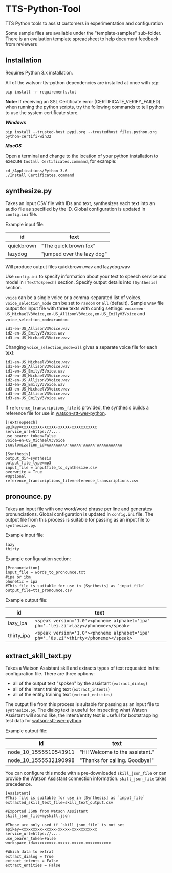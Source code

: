# TTS-Python-Tool
TTS Python tools to assist customers in experimentation and configuration

Some sample files are available under the "template-samples" sub-folder.
There is an evaluation template spreadsheet to help document feedback from reviewers

## Installation
Requires Python 3.x installation.

All of the watson-tts-python dependencies are installed at once with `pip`:

```
pip install -r requirements.txt
```

**Note:**  If receiving an SSL Certificate error (CERTIFICATE_VERIFY_FAILED) when running the python scripts, try the following commands to tell python to use the system certificate store.

**_Windows_**
```
pip install --trusted-host pypi.org --trustedhost files.python.org python-certifi-win32
```

**_MacOS_**

Open a terminal and change to the location of your python installation to execute `Install Certificates.command`, for example:
```
cd /Applications/Python 3.6
./Install Certificates.command
```

## synthesize.py
Takes an input CSV file with IDs and text, synthesizes each text into an audio file as specified by the ID.  Global configuration is updated in `config.ini` file.

Example input file:

|id|text|  
|--|--|
|quickbrown|"The quick brown fox"|
|lazydog|"jumped over the lazy dog"|

Will produce output files quickbrown.wav and lazydog.wav

Use `config.ini` to specify information about your text to speech service and model in `[TextToSpeech]` section.  Specify output details into `[Synthesis]` section.

`voice` can be a single voice or a comma-separated list of voices. `voice_selection_mode` can be set to `random` or `all` (default).
Sample wav file output for input file with three texts with config settings: `voice=en-US_MichaelV3Voice,en-US_AllisonV3Voice,en-US_EmilyV3Voice` and `voice_selection_mode=random`:
```
id1-en-US_AllisonV3Voice.wav
id2-en-US_EmilyV3Voice.wav
id3-en-US_MichaelV3Voice.wav
```
Changing `voice_selection_mode=all` gives a separate voice file for each text:
```
id1-en-US_MichaelV3Voice.wav
id1-en-US_AllisonV3Voice.wav
id1-en-US_EmilyV3Voice.wav
id2-en-US_MichaelV3Voice.wav
id2-en-US_AllisonV3Voice.wav
id2-en-US_EmilyV3Voice.wav
id3-en-US_MichaelV3Voice.wav
id3-en-US_AllisonV3Voice.wav
id3-en-US_EmilyV3Voice.wav
```

If `reference_transcriptions_file` is provided, the synthesis builds a reference file for use in [watson-stt-wer-python](https://github.com/IBM/watson-stt-wer-python).

```
[TextToSpeech]
apikey=xxxxxxxxx-xxxxx-xxxxx-xxxxxxxxxxx
service_url=https://....
use_bearer_token=False
voice=en-US_MichaelV3Voice
;customization_id=xxxxxxxxx-xxxxx-xxxxx-xxxxxxxxxxx

[Synthesis]
output_dir=synthesis
output_file_type=mp3
input_file = inputfile_to_synthesize.csv
overwrite = True
#Optional
reference_transcriptions_file=reference_transcriptions.csv
```

## pronounce.py
Takes an input file with one word/word phrase per line and generates pronunciations.  Global configuration is updated in `config.ini` file.    The output file from this process is suitable for passing as an input file to `synthesize.py`.

Example input file:
```
lazy
thirty
```

Example configuration section:
```
[Pronunciation]
input_file = words_to_pronounce.txt
#ipa or ibm
phonetic = ipa
#This file is suitable for use in [Synthesis] as `input_file`
output_file=tts_pronounce.csv
```

Example output file:

|id|text|  
|--|--|
|lazy_ipa|`<speak version='1.0'><phoneme alphabet='ipa' ph='.ˈleɪ.zi'>lazy</phoneme></speak>`|
|thirty_ipa|`<speak version='1.0'><phoneme alphabet='ipa' ph='.ˈθɜ.ɾi'>thirty</phoneme></speak>`|


## extract_skill_text.py
Takes a Watson Assistant skill and extracts types of text requested in the configuration file.
There are three options:
* all of the output text "spoken" by the assistant (`extract_dialog`)
* all of the intent training text (`extract_intents`)
* all of the entity training text (`extract_entities`)

The output file from this process is suitable for passing as an input file to `synthesize.py`.  The dialog text is useful for inspecting what Watson Assistant will sound like, the intent/entity text is useful for bootstrapping test data for [watson-stt-wer-python](https://github.com/IBM/watson-stt-wer-python).

Example output file:

|id|text|  
|--|--|
|node_10_1555510543911|"Hi! Welcome to the assistant."|
|node_10_1555532190998|"Thanks for calling. Goodbye!"|

You can configure this mode with a pre-downloaded `skill_json_file` or can provide the Watson Assistant connection information.  `skill_json_file` takes precedence.

```
[Assistant]
#This file is suitable for use in [Synthesis] as `input_file`
extracted_skill_text_file=skill_text_output.csv

#Exported JSON from Watson Assistant
skill_json_file=myskill.json

#These are only used if `skill_json_file` is not set
apikey=xxxxxxxxx-xxxxx-xxxxx-xxxxxxxxxxx
service_url=https://....
use_bearer_token=False
workspace_id=xxxxxxxxx-xxxxx-xxxxx-xxxxxxxxxxx

#Which data to extrat
extract_dialog = True
extract_intents = False
extract_entities = False
```
